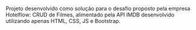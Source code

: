 Projeto desenvolvido como solução para o desafio proposto pela empresa Hotelflow:
CRUD de Filmes, alimentado pela API IMDB desenvolvido utilizando apenas HTML, CSS, JS e Bootstrap.
